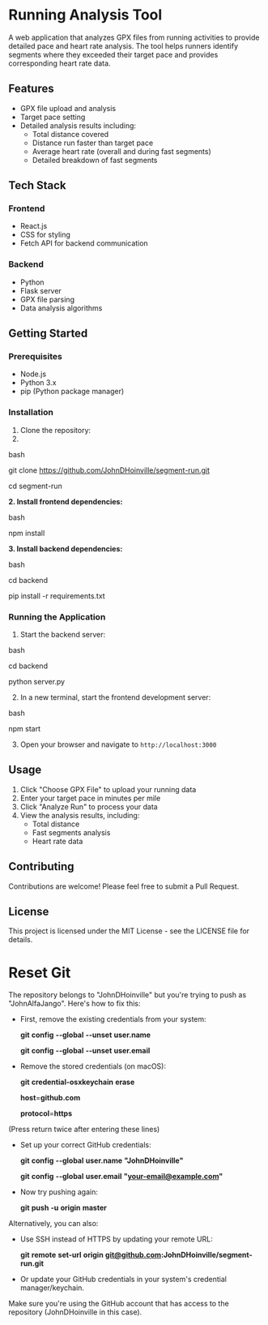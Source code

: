 # Running Analysis Tool

A web application that analyzes GPX files from running activities to provide detailed pace and heart rate analysis. The tool helps runners identify segments where they exceeded their target pace and provides corresponding heart rate data.

## Features

- GPX file upload and analysis
- Target pace setting
- Detailed analysis results including:
  - Total distance covered
  - Distance run faster than target pace
  - Average heart rate (overall and during fast segments)
  - Detailed breakdown of fast segments

## Tech Stack

### Frontend

- React.js
- CSS for styling
- Fetch API for backend communication

### Backend

- Python
- Flask server
- GPX file parsing
- Data analysis algorithms

## Getting Started

### Prerequisites

- Node.js
- Python 3.x
- pip (Python package manager)

### Installation

1. Clone the repository:
1. 

bash

git clone https://github.com/JohnDHoinville/segment-run.git

cd segment-run

**2. Install frontend dependencies:**

bash

npm install

**3. Install backend dependencies:**

bash

cd backend

pip install -r requirements.txt


### Running the Application


1. Start the backend server:

bash

cd backend

python server.py

2. In a new terminal, start the frontend development server:

bash

npm start


3. Open your browser and navigate to `http://localhost:3000`

## Usage

1. Click "Choose GPX File" to upload your running data
2. Enter your target pace in minutes per mile
3. Click "Analyze Run" to process your data
4. View the analysis results, including:
   - Total distance
   - Fast segments analysis
   - Heart rate data


## Contributing

Contributions are welcome! Please feel free to submit a Pull Request.

## License

This project is licensed under the MIT License - see the LICENSE file for details.


# Reset Git


The repository belongs to "JohnDHoinville" but you're trying to push as "JohnAlfaJango". Here's how to fix this:

* First, remove the existing credentials from your system:

  **git** **config** **--global** **--unset** **user.name**

  **git** **config** **--global** **--unset** **user.email**
* Remove the stored credentials (on macOS):

  **git** **credential-osxkeychain** **erase**

  **host**=**github.com**

  **protocol**=**https**

(Press return twice after entering these lines)

* Set up your correct GitHub credentials:

  **git** **config** **--global** **user.name** **"JohnDHoinville"**

  **git** **config** **--global** **user.email** **"your-email@example.com"**
* Now try pushing again:

  **git** **push** **-u** **origin** **master**

Alternatively, you can also:

* Use SSH instead of HTTPS by updating your remote URL:

  **git** **remote** **set-url** **origin** **git@github.com:JohnDHoinville/segment-run.git**
* Or update your GitHub credentials in your system's credential manager/keychain.

Make sure you're using the GitHub account that has access to the repository (JohnDHoinville in this case).
